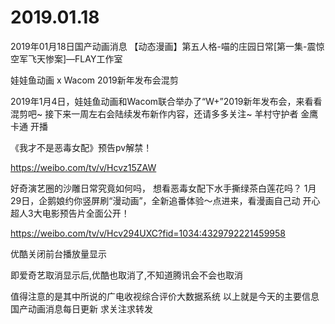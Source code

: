 # 2019.01.18

2019年01月18日国产动画消息
【动态漫画】第五人格-喵的庄园日常[第一集-震惊空军飞天惨案]—FLAY工作室 


 娃娃鱼动画 x Wacom 2019新年发布会混剪 

2019年1月4日，娃娃鱼动画和Wacom联合举办了“W+”2019新年发布会，来看看混剪吧~ 接下来一周左右会陆续发布新作内容，还请多多关注~
羊村守护者 金鹰卡通 开播


《我才不是恶毒女配》预告pv解禁！

https://weibo.com/tv/v/Hcvz15ZAW

好奇演艺圈的沙雕日常究竟如何吗，
想看恶毒女配下水手撕绿茶白莲花吗？
1月29日，企鹅娘约你竖屏刷“漫动画”，全新追番体验～点进来，看漫画自己动
开心超人3大电影预告片全面公开！

https://weibo.com/tv/v/Hcv294UXC?fid=1034:4329792221459958


优酷关闭前台播放量显示

即爱奇艺取消显示后,优酷也取消了,不知道腾讯会不会也取消

值得注意的是其中所说的广电收视综合评价大数据系统
以上就是今天的主要信息
国产动画消息每日更新
求关注求转发


